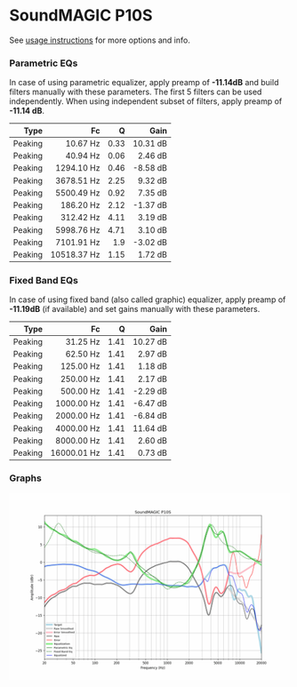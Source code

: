 # SoundMAGIC P10S
See [usage instructions](https://github.com/jaakkopasanen/AutoEq#usage) for more options and info.

### Parametric EQs
In case of using parametric equalizer, apply preamp of **-11.14dB** and build filters manually
with these parameters. The first 5 filters can be used independently.
When using independent subset of filters, apply preamp of **-11.14 dB**.

| Type    | Fc          |    Q | Gain     |
|--------:|------------:|-----:|---------:|
| Peaking | 10.67 Hz    | 0.33 | 10.31 dB |
| Peaking | 40.94 Hz    | 0.06 | 2.46 dB  |
| Peaking | 1294.10 Hz  | 0.46 | -8.58 dB |
| Peaking | 3678.51 Hz  | 2.25 | 9.32 dB  |
| Peaking | 5500.49 Hz  | 0.92 | 7.35 dB  |
| Peaking | 186.20 Hz   | 2.12 | -1.37 dB |
| Peaking | 312.42 Hz   | 4.11 | 3.19 dB  |
| Peaking | 5998.76 Hz  | 4.71 | 3.10 dB  |
| Peaking | 7101.91 Hz  | 1.9  | -3.02 dB |
| Peaking | 10518.37 Hz | 1.15 | 1.72 dB  |

### Fixed Band EQs
In case of using fixed band (also called graphic) equalizer, apply preamp of **-11.19dB**
(if available) and set gains manually with these parameters.

| Type    | Fc          |    Q | Gain     |
|--------:|------------:|-----:|---------:|
| Peaking | 31.25 Hz    | 1.41 | 10.27 dB |
| Peaking | 62.50 Hz    | 1.41 | 2.97 dB  |
| Peaking | 125.00 Hz   | 1.41 | 1.18 dB  |
| Peaking | 250.00 Hz   | 1.41 | 2.17 dB  |
| Peaking | 500.00 Hz   | 1.41 | -2.29 dB |
| Peaking | 1000.00 Hz  | 1.41 | -6.47 dB |
| Peaking | 2000.00 Hz  | 1.41 | -6.84 dB |
| Peaking | 4000.00 Hz  | 1.41 | 11.64 dB |
| Peaking | 8000.00 Hz  | 1.41 | 2.60 dB  |
| Peaking | 16000.01 Hz | 1.41 | 0.73 dB  |

### Graphs
![](./SoundMAGIC%20P10S.png)